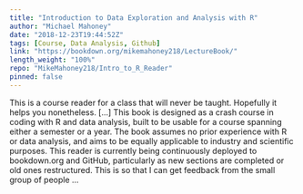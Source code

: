 ```yaml
---
title: "Introduction to Data Exploration and Analysis with R"
author: "Michael Mahoney"
date: "2018-12-23T19:44:52Z"
tags: [Course, Data Analysis, Github]
link: "https://bookdown.org/mikemahoney218/LectureBook/"
length_weight: "100%"
repo: "MikeMahoney218/Intro_to_R_Reader"
pinned: false
---
```


This is a course reader for a class that will never be taught. Hopefully it helps you nonetheless. [...] This book is designed as a crash course in coding with R and data analysis, built to be usable for a course spanning either a semester or a year. The book assumes no prior experience with R or data analysis, and aims to be equally applicable to industry and scientific purposes. This reader is currently being continuously deployed to bookdown.org and GitHub, particularly as new sections are completed or old ones restructured. This is so that I can get feedback from the small group of people  ...
